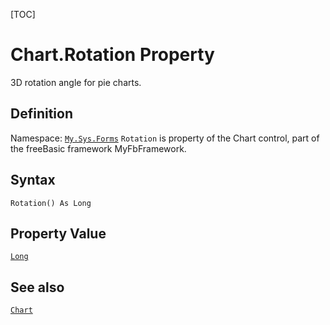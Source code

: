 [TOC]
# Chart.Rotation Property
3D rotation angle for pie charts.
## Definition
Namespace: [`My.Sys.Forms`](My.Sys.Forms.md)
`Rotation` is property of the Chart control, part of the freeBasic framework MyFbFramework.
## Syntax
```freeBasic
Rotation() As Long
```
## Property Value
[`Long`]("https://www.freebasic.net/wiki/KeyPgLong")
## See also
[`Chart`](Chart.md)
